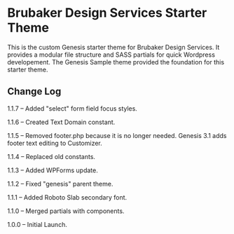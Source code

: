 # Brubaker Design Services Starter Theme

This is the custom Genesis starter theme for Brubaker Design Services. It provides a modular file structure and SASS partials for quick Wordpress developement. The Genesis Sample theme provided the foundation for this starter theme.

## Change Log
1.1.7 – Added "select" form field focus styles.

1.1.6 – Created Text Domain constant.

1.1.5 – Removed footer.php because it is no longer needed. Genesis 3.1 adds footer text editing to Customizer.

1.1.4 – Replaced old constants.

1.1.3 – Added WPForms update.

1.1.2 – Fixed "genesis" parent theme.

1.1.1 – Added Roboto Slab secondary font.

1.1.0 – Merged partials with components.

1.0.0 – Initial Launch.
